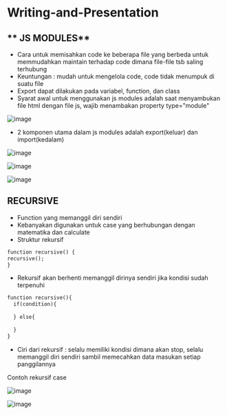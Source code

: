 # Writing-and-Presentation
## ** JS MODULES**
- Cara untuk memisahkan code ke beberapa file yang berbeda untuk memmudahkan maintain terhadap code dimana file-file tsb saling terhubung
- Keuntungan : mudah untuk mengelola code, code tidak menumpuk di suatu file
- Export dapat dilakukan pada variabel, function, dan class
- Syarat awal untuk menggunakan js modules adalah saat menyambukan file html dengan file js, wajib menambakan property type="module"

![image](https://user-images.githubusercontent.com/85721113/194764457-990e0746-b9fa-4206-99c3-2bde80368450.png)

-  2 komponen utama dalam js modules adalah export(keluar) dan import(kedalam)

![image](https://user-images.githubusercontent.com/85721113/194764576-a53b4fb9-86ba-48f5-8a39-a7ebaa36beb6.png)

![image](https://user-images.githubusercontent.com/85721113/194764586-2ef100c9-bf34-41a9-9891-22024abfe029.png)

![image](https://user-images.githubusercontent.com/85721113/194764597-7acce11b-69e6-48b7-b5c3-4f6465d9c0a5.png)


## **RECURSIVE**
- Function yang memanggil diri sendiri
- Kebanyakan digunakan untuk case yang berhubungan dengan matematika dan calculate
- Struktur rekursif
```html
function recursive() {
recursive();
}
```
- Rekursif akan berhenti memanggil dirinya sendiri jika kondisi sudah terpenuhi
```html
function recursive(){
  if(condition){
  
  } else{
  
  }
}
```
- Ciri dari rekursif : selalu memiliki kondisi dimana akan stop, selalu memanggil diri sendiri sambil memecahkan data masukan setiap panggilannya

Contoh rekursif case

![image](https://user-images.githubusercontent.com/85721113/194765161-4f79f61a-1a45-4a25-b08f-2c23180e7e74.png)

![image](https://user-images.githubusercontent.com/85721113/194765275-b55c35aa-364a-4f69-8429-9e9425bf260e.png)


